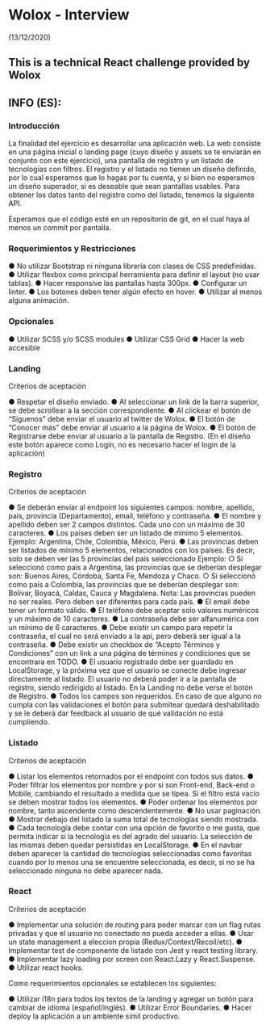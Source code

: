 # Wolox - Interview
(13/12/2020)

## This is a technical React challenge provided by Wolox 

## INFO (ES):

### Introducción

La finalidad del ejercicio es desarrollar una aplicación web. La web consiste en una
página inicial o landing page (cuyo diseño y assets se te enviarán en conjunto con
este ejercicio), una pantalla de registro y un listado de tecnologías con filtros. El
registro y el listado no tienen un diseño definido, por lo cual esperamos que lo hagas
por tu cuenta, y si bien no esperamos un diseño superador, si es deseable que sean
pantallas usables. Para obtener los datos tanto del registro como del listado,
tenemos la siguiente API.

Esperamos que el código esté en un repositorio de git, en el cual haya al menos un
commit por pantalla.


### Requerimientos y Restricciones

● No utilizar Bootstrap ni ninguna librería con clases de CSS predefinidas.
● Utilizar flexbox como principal herramienta para definir el layout (no usar
tablas).
● Hacer responsive las pantallas hasta 300px.
● Configurar un linter.
● Los botones deben tener algún efecto en hover.
● Utilizar al menos alguna animación.


### Opcionales

● Utilizar SCSS y/o SCSS modules
● Utilizar CSS Grid
● Hacer la web accesible


### Landing

Criterios de aceptación

● Respetar el diseño enviado.
● Al seleccionar un link de la barra superior, se debe scrollear a la sección
correspondiente.
● Al clickear el botón de “Síguenos” debe enviar el usuario al twitter de Wolox.
● El botón de “Conocer más” debe enviar al usuario a la página de Wolox.
● El botón de Registrarse debe enviar al usuario a la pantalla de Registro. (En el
diseño este botón aparece como Login, no es necesario hacer el login de la
aplicación)


### Registro

Criterios de aceptación

● Se deberán enviar al endpoint los siguientes campos: nombre, apellido, país,
provincia (Departamento), email, teléfono y contraseña.
● El nombre y apellido deben ser 2 campos distintos. Cada uno con un máximo
de 30 caracteres.
● Los países deben ser un listado de mínimo 5 elementos. Ejemplo: Argentina,
Chile, Colombia, México, Perú.
● Las provincias deben ser listados de mínimo 5 elementos, relacionados con los
países. Es decir, solo se deben ver las 5 provincias del país seleccionado
Ejemplo:
○ Si seleccionó como país a Argentina, las provincias que se deberían
desplegar son: Buenos Aires, Córdoba, Santa Fe, Mendoza y Chaco.
○ Si seleccionó como país a Colombia, las provincias que se deberían
desplegar son: Bolívar, Boyacá, Caldas, Cauca y Magdalena.
Nota: Las provincias pueden no ser reales. Pero deben ser diferentes para
cada país.
● El email debe tener un formato válido.
● El teléfono debe aceptar solo valores numéricos y un máximo de 10 caracteres.
● La contraseña debe ser alfanumérica con un mínimo de 6 caracteres.
● Debe existir un campo para repetir la contraseña, el cual no será enviado a la
api, pero deberá ser igual a la contraseña.
● Debe existir un checkbox de “Acepto Términos y Condiciones” con un link a
una página de términos y condiciones que se encontrara en TODO.
● El usuario registrado debe ser guardado en LocalStorage, y la próxima vez que
el usuario se conecte debe ingresar directamente al listado. El usuario no
deberá poder ir a la pantalla de registro, siendo redirigido al listado. En la
Landing no debe verse el botón de Registro.
● Todos los campos son requeridos. En caso de que alguno no cumpla con las
validaciones el botón para submitear quedará deshabilitado y se le deberá dar
feedback al usuario de qué validación no está cumpliendo.


### Listado

Criterios de aceptación

● Listar los elementos retornados por el endpoint con todos sus datos.
● Poder filtrar los elementos por nombre y por si son Front-end, Back-end o
Mobile, cambiando el resultado a medida que se tipea. Si el filtro está vacío se
deben mostrar todos los elementos.
● Poder ordenar los elementos por nombre, tanto ascendente como
descendentemente.
● No usar paginación.
● Mostrar debajo del listado la suma total de tecnologías siendo mostrada.
● Cada tecnología debe contar con una opción de favorito o me gusta, que
permita indicar si la tecnología es del agrado del usuario. La selección de las
mismas deben quedar persistidas en LocalStorage.
● En el navbar deben aparecer la cantidad de tecnologías seleccionadas como
favoritas cuando por lo menos una se encuentre seleccionada, es decir, si no
se ha seleccionado ninguna no debe aparecer nada.


### React

Criterios de aceptación

● Implementar una solución de routing para poder marcar con un flag rutas
privadas y que el usuario no conectado no pueda acceder a ellas.
● Usar un state management a eleccion propia (Redux/Context/Recoil/etc).
● Implementar test de componente de listado con Jest y react testing library.
● Implementar lazy loading por screen con React.Lazy y React.Suspense.
● Utilizar react hooks.

Como requerimientos opcionales se establecen los siguientes:

● Utilizar i18n para todos los textos de la landing y agregar un botón para
cambiar de idioma (español/inglés).
● Utilizar Error Boundaries.
● Hacer deploy la aplicación a un ambiente símil productivo.